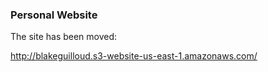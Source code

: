 ### Personal Website

The site has been moved:

http://blakeguilloud.s3-website-us-east-1.amazonaws.com/
